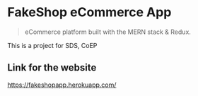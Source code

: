 # FakeShop eCommerce App

> eCommerce platform built with the MERN stack & Redux.

This is a project for SDS, CoEP

## Link for the website
https://fakeshopapp.herokuapp.com/
